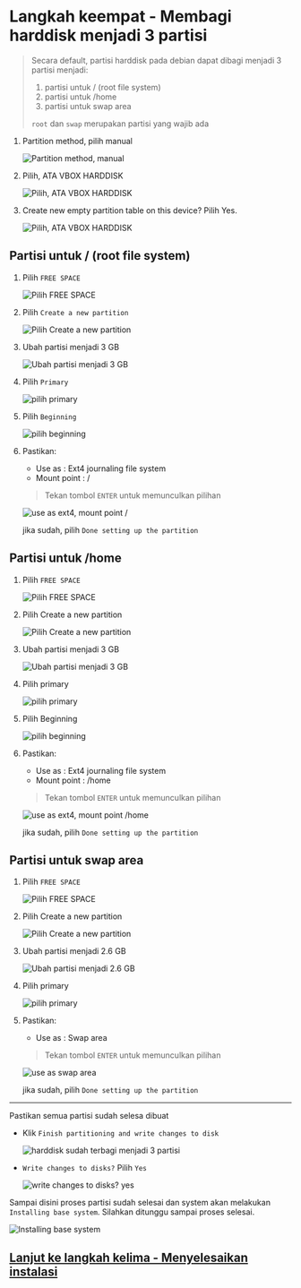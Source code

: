 # Langkah keempat - Membagi harddisk menjadi 3 partisi

> Secara default, partisi harddisk pada debian dapat dibagi menjadi 3 partisi menjadi:
> 
> 1. partisi untuk / (root file system)
> 2. partisi untuk /home
> 3. partisi untuk swap area
>
> `root` dan `swap` merupakan partisi yang wajib ada

1. Partition method, pilih manual

    ![Partition method, manual](https://drive.google.com/uc?export=view&id=1e6wkpFLq-Fiv1GziLTXmcLldfKT8vWbI)

2. Pilih, ATA VBOX HARDDISK 

    ![Pilih, ATA VBOX HARDDISK](https://drive.google.com/uc?export=view&id=166W8XliEGpl8NoNeue0lx0D_X3ETQJTH)

3. Create new empty partition table on this device? Pilih Yes. 

    ![Pilih, ATA VBOX HARDDISK](https://drive.google.com/uc?export=view&id=1WfOAEDghLNGmaLPyAw48LMIUa9dI9FBB)

## Partisi untuk / (root file system)

1. Pilih `FREE SPACE`

    ![Pilih FREE SPACE](https://drive.google.com/uc?export=view&id=139ol__RwYMzIN2ZACG2MhgQrm6OrcaGa)

2. Pilih `Create a new partition` 

    ![Pilih Create a new partition](https://drive.google.com/uc?export=view&id=1VF-tveCm4X6T4SDYGFegwTf1l5Kllk5Q)

3. Ubah partisi menjadi 3 GB

    ![Ubah partisi menjadi 3 GB](https://drive.google.com/uc?export=view&id=1MLj70QxeACMok7djITkMRgV6cNZwx6YF)

4. Pilih `Primary`

    ![pilih primary](https://drive.google.com/uc?export=view&id=1faH7qxkG1c2JFH8MAtArbQUcpu4Vxl4H)


5. Pilih `Beginning`

    ![pilih beginning](https://drive.google.com/uc?export=view&id=1Ye5mu5D8B6-LPAPPnU9O5adSyM4VZIaD)

6. Pastikan:

    - Use as : Ext4 journaling file system
    - Mount point : /

    > Tekan tombol `ENTER` untuk memunculkan pilihan

    ![use as ext4, mount point /](https://drive.google.com/uc?export=view&id=1mltJh8afGwkgaHMfSOy2LuRJLEt0FcuM)

    jika sudah, pilih `Done setting up the partition`

## Partisi untuk /home

1. Pilih `FREE SPACE`

    ![Pilih FREE SPACE](https://drive.google.com/uc?export=view&id=1mj0kRIBJ_NQbVMaDSiBGFogogt7O4IGp)

2. Pilih Create a new partition 

    ![Pilih Create a new partition](https://drive.google.com/uc?export=view&id=1WfOAEDghLNGmaLPyAw48LMIUa9dI9FBB)

3. Ubah partisi menjadi 3 GB

    ![Ubah partisi menjadi 3 GB](https://drive.google.com/uc?export=view&id=1i3RaoCXvTvBVJxQlR2FWIk3flU5mLOu3)

4. Pilih primary

    ![pilih primary](https://drive.google.com/uc?export=view&id=1faH7qxkG1c2JFH8MAtArbQUcpu4Vxl4H)


5. Pilih Beginning

    ![pilih beginning](https://drive.google.com/uc?export=view&id=1Ye5mu5D8B6-LPAPPnU9O5adSyM4VZIaD)

6. Pastikan:

    - Use as : Ext4 journaling file system
    - Mount point : /home

    > Tekan tombol `ENTER` untuk memunculkan pilihan

    ![use as ext4, mount point /home](https://drive.google.com/uc?export=view&id=15SWtUSO9wkKuLqlvO67tpapkm4xUITxt)

    jika sudah, pilih `Done setting up the partition`

## Partisi untuk swap area

1. Pilih `FREE SPACE`

    ![Pilih FREE SPACE](https://drive.google.com/uc?export=view&id=1AZgJJavu5SZYoAv2NOPL3nc9oSzAwW72)

2. Pilih Create a new partition 

    ![Pilih Create a new partition](https://drive.google.com/uc?export=view&id=1WfOAEDghLNGmaLPyAw48LMIUa9dI9FBB)

3. Ubah partisi menjadi 2.6 GB

    ![Ubah partisi menjadi 2.6 GB](https://drive.google.com/uc?export=view&id=1dVe5r92tiaxNqfqQ2miEw15XUw9lJD3z)

4. Pilih primary

    ![pilih primary](https://drive.google.com/uc?export=view&id=1faH7qxkG1c2JFH8MAtArbQUcpu4Vxl4H)


5. Pastikan:

    - Use as : Swap area

    > Tekan tombol `ENTER` untuk memunculkan pilihan

    ![use as swap area](https://drive.google.com/uc?export=view&id=18iVYk3kh6qZsOuyK00FoQbdidYUmmbSt)

    jika sudah, pilih `Done setting up the partition`

---

Pastikan semua partisi sudah selesa dibuat

- Klik `Finish partitioning and write changes to disk`

    ![harddisk sudah terbagi menjadi 3 partisi](https://drive.google.com/uc?export=view&id=1Ef-eMXISblrvz5FHAGECRcZ5qDJX_cZS)

- `Write changes to disks?` Pilih `Yes`

    ![write changes to disks? yes](https://drive.google.com/uc?export=view&id=16At64EQJ_y8NxUT3rTuH9OgbNeDQUOqf)

Sampai disini proses partisi sudah selesai dan system akan melakukan `Installing base system`. Silahkan ditunggu sampai proses selesai.

![Installing base system](https://drive.google.com/uc?export=view&id=1znCgbEd4OXRDiMaqJZ275NVcssrjfdih)

## [Lanjut ke langkah kelima - Menyelesaikan instalasi](langkah5.md)


